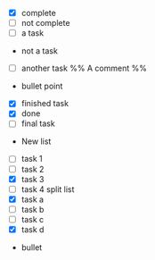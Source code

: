 
- [x] complete
- [ ] not complete
- [ ] a task
- not a task
- [ ] another task
%% A comment %%
- bullet point
- [x] finished task
- [x] done
- [ ] final task

- New list
- [ ] task 1
- [ ] task 2
- [x] task 3
- [ ] task 4
split list
- [x] task a 
- [ ] task b
- [ ] task c 
- [x] task d
- bullet